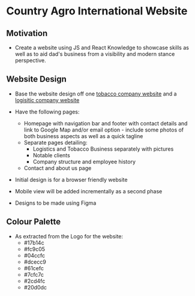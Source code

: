 # Country Agro International Website

## Motivation

 * Create a website using JS and React Knowledge to showcase skills as well as to aid dad's business from a visibility and modern stance perspective.

## Website Design

* Base the website design off one [tobacco company website](http://www.savannatobacco.com/?v=7516fd43adaa) and a [logisitic company website](https://eddiestobart.com/)
* Have the following pages:
    * Homepage with navigation bar and footer with contact details and link to Google Map and/or email option - include some photos of both business aspects as well as a quick tagline 
    * Separate pages detailing:
        * Logistics and Tobacco Business separately with pictures
        * Notable clients
        * Company structure and employee history
    * Contact and about us page

* Initial design is for a browser friendly website
* Mobile view will be added incrementally as a second phase
* Designs to be made using Figma

## Colour Palette

* As extracted from the Logo for the website:
    * #17b14c
    * #fc9c05
    * #04ccfc
    * #dcecc9 
    * #61cefc
    * #7cfc7c 
    * #2cd4fc 
    * #20d0dc 